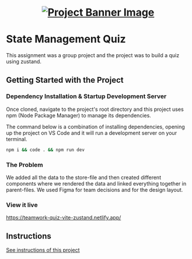 <h1 align="center">
  <a href="">
    <img src="/src/assets/quiz.svg" alt="Project Banner Image">
  </a>
</h1>

# State Management Quiz

This assignment was a group project and the project was to build a quiz using zustand.

## Getting Started with the Project

### Dependency Installation & Startup Development Server

Once cloned, navigate to the project's root directory and this project uses npm (Node Package Manager) to manage its dependencies.

The command below is a combination of installing dependencies, opening up the project on VS Code and it will run a development server on your terminal.

```bash
npm i && code . && npm run dev
```

### The Problem

We added all the data to the store-file and then created different components where we rendered the data and linked everything together in parent-files. We used Figma for team decisions and for the design layout. 

### View it live

https://teamwork-quiz-vite-zustand.netlify.app/

## Instructions

<a href="instructions.md">
   See instructions of this project
  </a>
